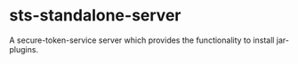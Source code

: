 # sts-standalone-server

A secure-token-service server which provides the functionality to install jar-plugins.

